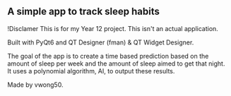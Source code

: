 ## A simple app to track sleep habits
!Disclamer
This is for my Year 12 project. This isn't an actual application.

Built with PyQt6 and QT Designer (fman) & QT Widget Designer.

The goal of the app is to create a time based prediction based on the amount of sleep per week and the amount of sleep aimed to get that night. It uses a polynomial algorithm, AI, to output these results.

Made by vwong50.
